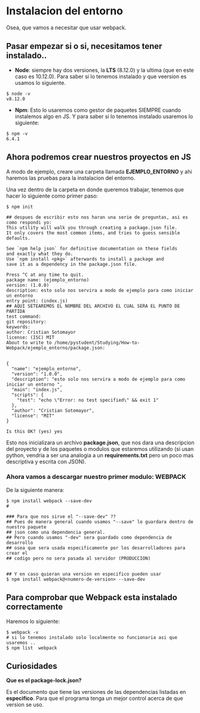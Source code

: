 # Instalacion del entorno

Osea, que vamos a necesitar que  usar webpack.

## Pasar empezar si o si, necesitamos tener instalado..

- **Node**:  siempre hay dos versiones, la **LTS** (8.12.0) y la ultima (que en este caso es 10.12.0). Para saber si lo tenemos instalado y que veersion es usamos lo siguiente.
```console
$ node -v
v8.12.0
```
- **Npm**: Esto lo usaremos como gestor de paquetes SIEMPRE cuando instalemos algo en JS. Y para saber si lo tenemos instalado usaremos lo siguiente:
```console
$ npm -v
6.4.1
```


## Ahora podremos crear nuestros proyectos en JS

A modo de ejemplo, creare una carpeta llamada **EJEMPLO_ENTORNO** y ahi haremos las pruebas para la instalacion del entorno.

Una vez dentro de la carpeta en donde queremos trabajar, tenemos que hacer lo siguiente como primer paso:

```console
$ npm init

## despues de escribir esto nos haran una serie de preguntas, asi es como respondi yo:
This utility will walk you through creating a package.json file.
It only covers the most common items, and tries to guess sensible defaults. 

See `npm help json` for definitive documentation on these fields 
and exactly what they do.                                                                            
Use `npm install <pkg>` afterwards to install a package and                                   
save it as a dependency in the package.json file.

Press ^C at any time to quit.                                                                 
package name: (ejemplo_entorno)                                                               
version: (1.0.0)                                                                              
description: esto solo nos servira a modo de ejemplo para como iniciar un entorno             
entry point: (index.js)      
## AQUI SETEAREMOS EL NOMBRE DEL ARCHIVO EL CUAL SERA EL PUNTO DE PARTIDA                                                               
test command:                                                                                 
git repository:                                                                               
keywords:                                                                                     
author: Cristian Sotomayor                                                                    
license: (ISC) MIT                                                                            
About to write to /home/pystudent/Studying/How-to-Webpack/ejemplo_entorno/package.json:      

                                                                                              
{                                                                                             
  "name": "ejemplo_entorno",                                                                  
  "version": "1.0.0",                                                                         
  "description": "esto solo nos servira a modo de ejemplo para como iniciar un entorno ",     
  "main": "index.js",                                                                         
  "scripts": {                                                                                
    "test": "echo \"Error: no test specified\" && exit 1"                                     
  },                                                                                          
  "author": "Cristian Sotomayor",                                                             
  "license": "MIT"                                                                            
}       

Is this OK? (yes) yes
```

Esto nos inicializara un archivo **package.json**, que nos dara una descripcion del proyecto y de los paquetes o modulos que estaremos utilizando (si usan python, vendria a ser una analogia a un **requirements.txt** pero un poco mas descriptiva y escrita con JSON). 

### Ahora vamos a descargar nuestro primer modulo: WEBPACK

De la siguiente manera:

```console
$ npm install webpack --save-dev
# 

### Para que nos sirve el "--save-dev" ??
## Pues de manera general cuando usamos "--save" lo guardara dentro de nuestro paquete
## json como una dependencia general. 
## Pero cuando usamos "-dev" sera guardado como dependencia de desarrollo
## osea que sera usada especificamente por los desarrolladores para crear el 
## codigo pero no sera pasada al servidor (PRODUCCION) 


## Y en caso quieran una version en especifico pueden usar
$ npm install webpack@<numero-de-version> --save-dev
```

## Para comprobar que Webpack esta instalado correctamente

Haremos lo siguiente:

```console
$ webpack -v
# si lo tenemos instalado solo localmente no funcionaria asi que usaremos ..
$ npm list  webpack 

```
## Curiosidades

**Que es el package-lock.json?**

Es el documento que tiene las versiones de las dependencias listadas en **especifico**. Para que el programa tenga un mejor control acerca de que version se uso.





















